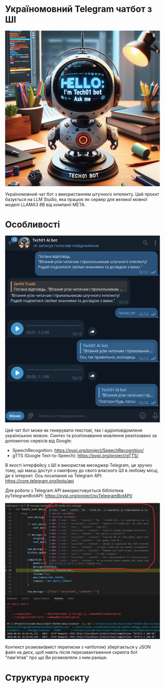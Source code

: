 # Україномовний Telegram чатбот з ШІ

![Copilot_Generated_Bot_Image](https://raw.githubusercontent.com/techn0man1ac/TelegramAIChatbot/main/imgs/CopilotGeneratedBotImage.jpg)

Україномовний чат бот з використанням штучного інтелекту. Цей проєкт базується на LLM Studio, яка працює як сервер для великої мовної моделі LLAMA3 8B від компанії META. 

# Особливості

![Voice_conversations_mode](https://raw.githubusercontent.com/techn0man1ac/TelegramAIChatbot/main/imgs/conversationVoice.png)

Цей чат бот може як генерувати текстові, так і аудіоповідомленя українською мовою. Синтез та розпізнавання мовлення реалізовано за допомогою сервісів від Google:
- SpeechRecognition: https://pypi.org/project/SpeechRecognition/
- gTTS (Google Text-to-Speech): https://pypi.org/project/gTTS/

В якості інтерфейсу з ШІ я використав меседжер Telegram, це зручно тому, що маєш доступ з сматфону до свого власного ШІ в любому місці, де є інтернет. 
Ось посилання на Telegram API: https://core.telegram.org/bots/api

Для роботи з Telegram API використовується бібліотека pyTelegramBotAPI: https://pypi.org/project/pyTelegramBotAPI/

![Context](https://raw.githubusercontent.com/techn0man1ac/TelegramAIChatbot/main/imgs/context.png)

Контекст розмови(вміст переписки з чатботом) зберігається у JSON файл на диск, щоб навіть після перезавантаження скрипта бот "пам'ятав" про що Ви розмовляли з ним раніше.

# Структура проєкту

